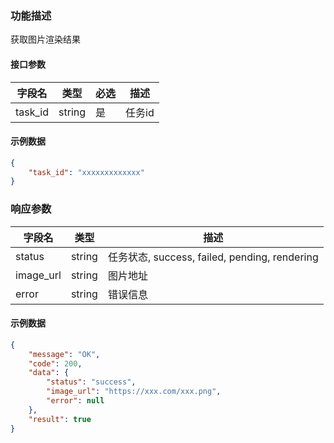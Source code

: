 ### 功能描述

获取图片渲染结果


#### 接口参数

| 字段名 | 类型   | 必选 | 描述     |
| ------ | ------ | ---- | -------- |
| task_id | string | 是   | 任务id   |

#### 示例数据

```json
{
    "task_id": "xxxxxxxxxxxxx"
}
```

### 响应参数

| 字段名  | 类型   | 描述         |
| ------- | ------ | ------------ |
| status  | string | 任务状态, success, failed, pending, rendering |
| image_url | string | 图片地址     |
| error | string | 错误信息     |

#### 示例数据

```json
{
    "message": "OK",
    "code": 200,
    "data": {
        "status": "success",
        "image_url": "https://xxx.com/xxx.png",
        "error": null
    },
    "result": true
}
```